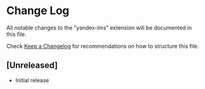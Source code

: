 # Change Log

All notable changes to the "yandex-lms" extension will be documented in this file.

Check [Keep a Changelog](http://keepachangelog.com/) for recommendations on how to structure this file.

## [Unreleased]

- Initial release